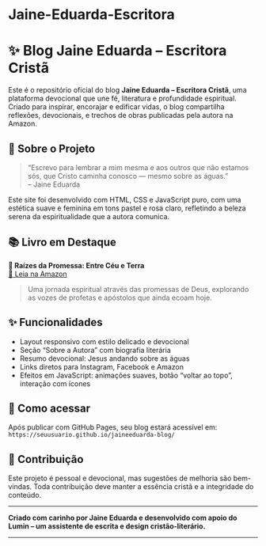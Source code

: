 # Jaine-Eduarda-Escritora
# ✨ Blog Jaine Eduarda – Escritora Cristã

Este é o repositório oficial do blog **Jaine Eduarda – Escritora Cristã**, uma plataforma devocional que une fé, literatura e profundidade espiritual. Criado para inspirar, encorajar e edificar vidas, o blog compartilha reflexões, devocionais, e trechos de obras publicadas pela autora na Amazon.

## 🌿 Sobre o Projeto

> “Escrevo para lembrar a mim mesma e aos outros que não estamos sós, que Cristo caminha conosco — mesmo sobre as águas.”  
> – Jaine Eduarda

Este site foi desenvolvido com HTML, CSS e JavaScript puro, com uma estética suave e feminina em tons pastel e rosa claro, refletindo a beleza serena da espiritualidade que a autora comunica.

## 📚 Livro em Destaque

**🌸 Raízes da Promessa: Entre Céu e Terra**  
[📖 Leia na Amazon](https://www.amazon.com.br/dp/B0F25CDY46)

> Uma jornada espiritual através das promessas de Deus, explorando as vozes de profetas e apóstolos que ainda ecoam hoje.

## ✨ Funcionalidades

- Layout responsivo com estilo delicado e devocional
- Seção “Sobre a Autora” com biografia literária
- Resumo devocional: Jesus andando sobre as águas
- Links diretos para Instagram, Facebook e Amazon
- Efeitos em JavaScript: animações suaves, botão “voltar ao topo”, interação com ícones

## 🚀 Como acessar

Após publicar com GitHub Pages, seu blog estará acessível em:  
`https://seuusuario.github.io/jaineeduarda-blog/`

## 🙌 Contribuição

Este projeto é pessoal e devocional, mas sugestões de melhoria são bem-vindas. Toda contribuição deve manter a essência cristã e a integridade do conteúdo.

---

**Criado com carinho por Jaine Eduarda e desenvolvido com apoio do Lumin – um assistente de escrita e design cristão-literário.**

---
